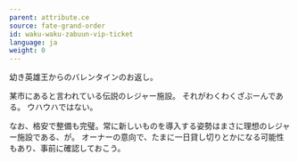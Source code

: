 ```yaml
---
parent: attribute.ce
source: fate-grand-order
id: waku-waku-zabuun-vip-ticket
language: ja
weight: 0
---
```


幼き英雄王からのバレンタインのお返し。

某市にあると言われている伝説のレジャー施設。
それがわくわくざぶーんである。
ウハウハではない。

なお、格安で整備も完璧。常に新しいものを導入する姿勢はまさに理想のレジャー施設である、が。
オーナーの意向で、たまに一日貸し切りとかになる可能性もあり、事前に確認しておこう。
